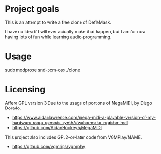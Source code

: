 # Project goals
This is an attempt to write a free clone of DefleMask.

I have no idea if I will ever actually make that happen, but I am for now having lots of fun while learning audio-programming.

# Usage

sudo modprobe snd-pcm-oss
./clone


# Licensing

Affero GPL version 3
Due to the usage of portions of MegaMIDI, by Diego Dorado.
- https://www.aidanlawrence.com/mega-midi-a-playable-version-of-my-hardware-sega-genesis-synth/#welcome-to-register-hell
- https://github.com/AidanHockey5/MegaMIDI

This project also includes GPL2-or-later code from VGMPlay/MAME.
- https://github.com/vgmrips/vgmplay

